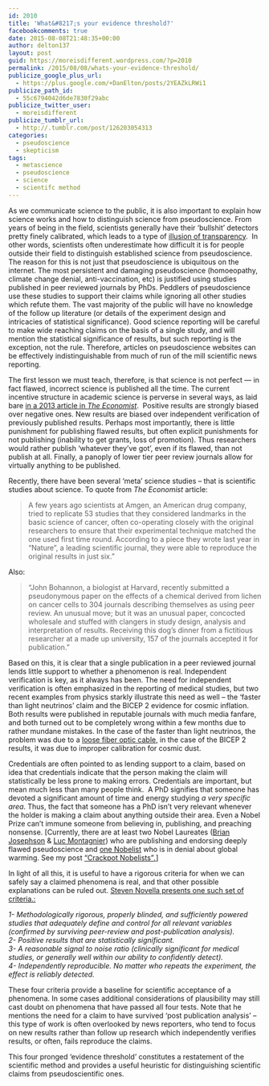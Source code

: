 ```yaml
---
id: 2010
title: 'What&#8217;s your evidence threshold?'
facebookcomments: true
date: 2015-08-08T21:48:35+00:00
author: delton137
layout: post
guid: https://moreisdifferent.wordpress.com/?p=2010
permalink: /2015/08/08/whats-your-evidence-threshold/
publicize_google_plus_url:
  - https://plus.google.com/+DanElton/posts/2YEAZkLRWi1
publicize_path_id:
  - 55c6794042d6de7830f29abc
publicize_twitter_user:
  - moreisdifferent
publicize_tumblr_url:
  - http://.tumblr.com/post/126203054313
categories:
  - pseudoscience
  - skepticism
tags:
  - metascience
  - pseudoscience
  - science
  - scientifc method
---
```

As we communicate science to the public, it is also important to explain how science works and how to distinguish science from pseudoscience. From years of being in the field, scientists generally have their &#8216;bullshit&#8217; detectors pretty finely calibrated, which leads to a type of [illusion of transparency](https://en.wikipedia.org/wiki/Illusion_of_transparency).  In other words, scientists often underestimate how difficult it is for people outside their field to distinguish established science from pseudoscience. The reason for this is not just that pseudoscience is ubiquitous on the internet. The most persistent and damaging pseudoscience (homoeopathy, climate change denial, anti-vaccination, etc) is justified using studies published in peer reviewed journals by PhDs. Peddlers of pseudoscience use these studies to support their claims while ignoring all other studies which refute them. The vast majority of the public will have no knowledge of the follow up literature (or details of the experiment design and intricacies of statistical significance). Good science reporting will be careful to make wide reaching claims on the basis of a single study, and will mention the statistical significance of results, but such reporting is the exception, not the rule. Therefore, articles on pseudoscience websites can be effectively indistinguishable from much of run of the mill scientific news reporting.

<!--more-->



The first lesson we must teach, therefore, is that science is not perfect &#8212; in fact flawed, incorrect science is published all the time. The current incentive structure in academic science is perverse in several ways, as laid bare [in a 2013 article in _The Economist_](http://www.economist.com/news/briefing/21588057-scientists-think-science-self-correcting-alarming-degree-it-not-trouble#LMcgFVuAEA3mcuiy.99).  Positive results are strongly biased over negative ones. New results are biased over independent verification of previously published results. Perhaps most importantly, there is little punishment for publishing flawed results, but often explicit punishments for not publishing (inability to get grants, loss of promotion). Thus researchers would rather publish &#8216;whatever they&#8217;ve got&#8217;, even if its flawed, than not publish at all. Finally, a panoply of lower tier peer review journals allow for virtually anything to be published.

Recently, there have been several &#8216;meta&#8217; science studies &#8211; that is scientific studies about science. To quote from _The Economist_ article:

> A few years ago scientists at Amgen, an American drug company, tried to replicate 53 studies that they considered landmarks in the basic science of cancer, often co-operating closely with the original researchers to ensure that their experimental technique matched the one used first time round. According to a piece they wrote last year in &#8220;Nature&#8221;, a leading scientific journal, they were able to reproduce the original results in just six.&#8221;

Also:

> &#8220;John Bohannon, a biologist at Harvard, recently submitted a pseudonymous paper on the effects of a chemical derived from lichen on cancer cells to 304 journals describing themselves as using peer review. An unusual move; but it was an unusual paper, concocted wholesale and stuffed with clangers in study design, analysis and interpretation of results. Receiving this dog’s dinner from a fictitious researcher at a made up university, 157 of the journals accepted it for publication.&#8221;

<div class="copy-paste-block">
  <p>
    Based on this, it is clear that a single publication in a peer reviewed journal lends little support to whether a phenomenon is real. Independent verification is key, as it always has been. The need for independent verification is often emphasized in the reporting of medical studies, but two recent examples from physics starkly illustrate this need as well &#8211; the &#8216;faster than light neutrinos&#8217; claim and the BICEP 2 evidence for cosmic inflation. Both results were published in reputable journals with much media fanfare, and both turned out to be completely wrong within a few months due to rather mundane mistakes. In the case of the faster than light neutrinos, the problem was due to a <a href="https://en.wikipedia.org/wiki/Faster-than-light_neutrino_anomaly" target="blank">loose fiber optic cable</a>, in the case of the BICEP 2 results, it was due to improper calibration for cosmic dust.
  </p>

  <p>
    Credentials are often pointed to as lending support to a claim, based on idea that credentials indicate that the person making the claim will statistically be less prone to making errors. Credentials are important, but mean much less than many people think.  A PhD signifies that someone has devoted a significant amount of time and energy studying <em>a very specific area</em>. Thus, the fact that someone has a PhD isn&#8217;t very relevant whenever the holder is making a claim about anything outside their area. Even a Nobel Prize can&#8217;t immune someone from believing in, publishing, and preaching nonsense. [Currently, there are at least two Nobel Laureates (<a href="https://en.wikipedia.org/wiki/Brian_Josephson" target="blank">Brian Josephson</a> & <span class="st"><a href="https://en.wikipedia.org/wiki/Luc_Montagnier" target="blank"> Luc Montagnier</a></span>) who are publishing and endorsing deeply flawed pseudoscience and <a href="https://en.wikipedia.org/wiki/Ivar_Giaever" target="blank">one Nobelist</a> who is in denial about global warming. See my post <a href="https://moreisdifferent.wordpress.com/2015/10/11/crackpot-nobelists/">&#8220;Crackpot Nobelists&#8221;<em>.</em></a>]
  </p>

  <p>
    In light of all this, it is useful to have a rigorous criteria for when we can safely say a claimed phenomena is real, and that other possible explanations can be ruled out. <a href="https://www.sciencebasedmedicine.org/evidence-thresholds/" target="blank">Steven Novella presents one such set of criteria.:</a>
  </p>

  <p>
    <em>1- Methodologically rigorous, properly blinded, and sufficiently powered studies that adequately define and control for all relevant variables (confirmed by surviving peer-review and post-publication analysis).</em><br /> <em> 2- Positive results that are statistically significant.</em><br /> <em> 3- A reasonable signal to noise ratio (clinically significant for medical studies, or generally well within our ability to confidently detect).</em><br /> <em> 4- Independently reproducible. No matter who repeats the experiment, the effect is reliably detected.</em>
  </p>

  <p>
    These four criteria provide a baseline for scientific acceptance of a phenomena. In some cases additional considerations of plausibility may still cast doubt on phenomena that have passed all four tests. Note that he mentions the need for a claim to have survived &#8216;post publication analysis&#8217; &#8211; this type of work is often overlooked by news reporters, who tend to focus on new results rather than follow up research which independently verifies results, or often, fails reproduce the claims.
  </p>

  <p>
    This four pronged &#8216;evidence threshold&#8217; constitutes a restatement of the scientific method and provides a useful heuristic for distinguishing scientific claims from pseudoscientific ones.
  </p>
</div>
